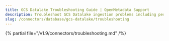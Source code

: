 ```yaml
---
title: GCS Datalake Troubleshooting Guide | OpenMetadata Support
description: Troubleshoot GCS Datalake ingestion problems including permission errors, data parsing failures, or config gaps.
slug: /connectors/database/gcs-datalake/troubleshooting
---
```


{% partial file="/v1.9/connectors/troubleshooting.md" /%}
